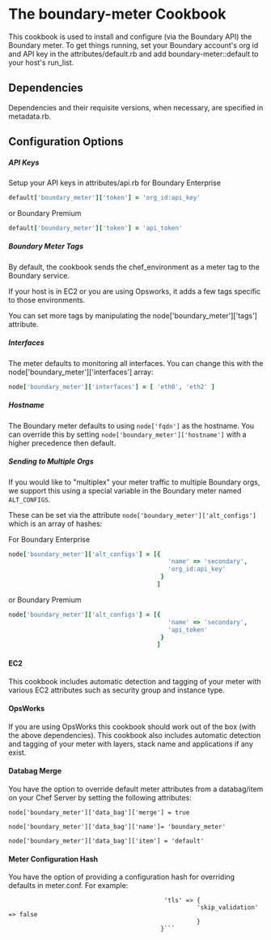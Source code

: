# The boundary-meter Cookbook

This cookbook is used to install and configure (via the Boundary API) the Boundary meter. To get things running, set your Boundary account's org id and API key in the attributes/default.rb and add boundary-meter::default to your host's run_list.

## Dependencies

Dependencies and their requisite versions, when necessary, are specified in metadata.rb.

## Configuration Options

##### API Keys

Setup your API keys in attributes/api.rb for Boundary Enterprise

```ruby
default['boundary_meter']['token'] = 'org_id:api_key'
```

or Boundary Premium

```ruby
default['boundary_meter']['token'] = 'api_token'
```

##### Boundary Meter Tags

By default, the cookbook sends the chef_environment as a meter tag to the Boundary service.

If your host is in EC2 or you are using Opsworks, it adds a few tags specific to those environments.

You can set more tags by manipulating the node['boundary_meter']['tags'] attribute.

##### Interfaces

The meter defaults to monitoring all interfaces. You can change this with the node['boundary_meter']['interfaces'] array:

```ruby
node['boundary_meter']['interfaces'] = [ 'eth0', 'eth2' ]
```

##### Hostname

The Boundary meter defaults to using `node['fqdn']` as the hostname. You can override this by setting `node['boundary_meter']['hostname']` with a higher precedence then default.

##### Sending to Multiple Orgs

If you would like to "multiplex" your meter traffic to multiple Boundary orgs, we support this using a special variable in the Boundary meter named `ALT_CONFIGS`.

These can be set via the attribute `node['boundary_meter']['alt_configs']` which is an array of hashes:

For Boundary Enterprise
```ruby
node['boundary_meter']['alt_configs'] = [{
                                            'name' => 'secondary',
                                            'org_id:api_key'
                                          }
                                         ]
```

or Boundary Premium
```ruby
node['boundary_meter']['alt_configs'] = [{
                                            'name' => 'secondary',
                                            'api_token'
                                          }
                                         ]
```

#### EC2

This cookbook includes automatic detection and tagging of your meter with various EC2 attributes such as security group and instance type.

#### OpsWorks

If you are using OpsWorks this cookbook should work out of the box (with the above dependencies). This cookbook also includes automatic detection and tagging of your meter with layers, stack name and applications if any exist.

#### Databag Merge

You have the option to override default meter attributes from a databag/item on your Chef Server by setting the following attributes:

```node['boundary_meter']['data_bag']['merge'] = true```

```node['boundary_meter']['data_bag']['name']= 'boundary_meter'```

```node['boundary_meter']['data_bag']['item'] = 'default'```

#### Meter Configuration Hash

You have the option of providing a configuration hash for overriding defaults in meter.conf.  For example:

```node['boundary_meter']['meter_conf'] = {'debug' => 0,
                                           'tls' => {
                                                    'skip_validation' => false
                                                    }
                                          }```



